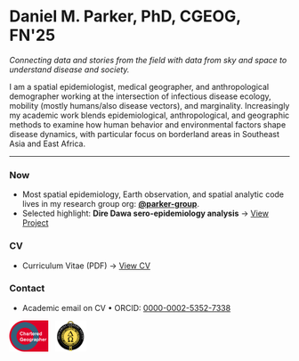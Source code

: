# Daniel M. Parker, PhD, CGEOG, FN'25

*Connecting data and stories from the field with data from sky and space to understand disease and society.*

I am a spatial epidemiologist, medical geographer, and anthropological demographer working at the intersection of infectious disease ecology, mobility (mostly humans/also disease vectors), and marginality. Increasingly my academic work blends epidemiological, anthropological, and geographic methods to examine how human behavior and environmental factors shape disease dynamics, with particular focus on borderland areas in Southeast Asia and East Africa.

---

### Now
- Most spatial epidemiology, Earth observation, and spatial analytic code lives in my research group org: **[@parker-group](https://github.com/parker-group)**.
- Selected highlight: **Dire Dawa sero-epidemiology analysis** → [View Project](https://github.com/parker-group/DireDawa_Seroepi)

### CV
- Curriculum Vitae (PDF) → [View CV](https://github.com/parker-group/parker-group.github.io/blob/main/docs/ParkerCV.pdf)

### Contact
- Academic email on CV • ORCID: [0000-0002-5352-7338](https://orcid.org/0000-0002-5352-7338)

<p>
  <img src="assets/cg_badge.png" alt="Chartered Geographer badge" height="56" style="vertical-align:middle;margin-right:8px;">
  <img src="assets/delta_omega_badge.png" alt="Delta Omega badge" height="56" style="vertical-align:middle;">
</p>
